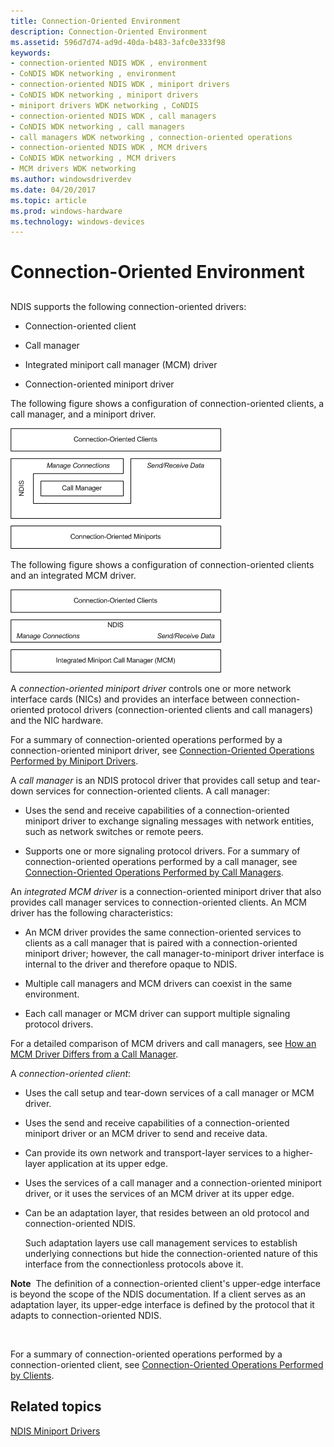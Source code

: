 ```yaml
---
title: Connection-Oriented Environment
description: Connection-Oriented Environment
ms.assetid: 596d7d74-ad9d-40da-b483-3afc0e333f98
keywords:
- connection-oriented NDIS WDK , environment
- CoNDIS WDK networking , environment
- connection-oriented NDIS WDK , miniport drivers
- CoNDIS WDK networking , miniport drivers
- miniport drivers WDK networking , CoNDIS
- connection-oriented NDIS WDK , call managers
- CoNDIS WDK networking , call managers
- call managers WDK networking , connection-oriented operations
- connection-oriented NDIS WDK , MCM drivers
- CoNDIS WDK networking , MCM drivers
- MCM drivers WDK networking
ms.author: windowsdriverdev
ms.date: 04/20/2017
ms.topic: article
ms.prod: windows-hardware
ms.technology: windows-devices
---
```


# Connection-Oriented Environment


## <a href="" id="ddk-connection-oriented-environment-ng"></a>


NDIS supports the following connection-oriented drivers:

-   Connection-oriented client

-   Call manager

-   Integrated miniport call manager (MCM) driver

-   Connection-oriented miniport driver

The following figure shows a configuration of connection-oriented clients, a call manager, and a miniport driver.

![diagram illustrating a configuration of connection-oriented clients, a call manager, and a miniport driver](images/conormed.png)

The following figure shows a configuration of connection-oriented clients and an integrated MCM driver.

![connection-oriented environment with integrated mcm driver](images/conorcli.png)

A *connection-oriented miniport driver* controls one or more network interface cards (NICs) and provides an interface between connection-oriented protocol drivers (connection-oriented clients and call managers) and the NIC hardware.

For a summary of connection-oriented operations performed by a connection-oriented miniport driver, see [Connection-Oriented Operations Performed by Miniport Drivers](connection-oriented-operations-performed-by-miniport-drivers.md).

A *call manager* is an NDIS protocol driver that provides call setup and tear-down services for connection-oriented clients. A call manager:

-   Uses the send and receive capabilities of a connection-oriented miniport driver to exchange signaling messages with network entities, such as network switches or remote peers.

-   Supports one or more signaling protocol drivers. For a summary of connection-oriented operations performed by a call manager, see [Connection-Oriented Operations Performed by Call Managers](connection-oriented-operations-performed-by-call-managers.md).

An *integrated MCM driver* is a connection-oriented miniport driver that also provides call manager services to connection-oriented clients. An MCM driver has the following characteristics:

-   An MCM driver provides the same connection-oriented services to clients as a call manager that is paired with a connection-oriented miniport driver; however, the call manager-to-miniport driver interface is internal to the driver and therefore opaque to NDIS.

-   Multiple call managers and MCM drivers can coexist in the same environment.

-   Each call manager or MCM driver can support multiple signaling protocol drivers.

For a detailed comparison of MCM drivers and call managers, see [How an MCM Driver Differs from a Call Manager](mcm-drivers-vs--call-managers.md).

A *connection-oriented client*:

-   Uses the call setup and tear-down services of a call manager or MCM driver.

-   Uses the send and receive capabilities of a connection-oriented miniport driver or an MCM driver to send and receive data.

-   Can provide its own network and transport-layer services to a higher-layer application at its upper edge.

-   Uses the services of a call manager and a connection-oriented miniport driver, or it uses the services of an MCM driver at its upper edge.

-   Can be an adaptation layer, that resides between an old protocol and connection-oriented NDIS.

    Such adaptation layers use call management services to establish underlying connections but hide the connection-oriented nature of this interface from the connectionless protocols above it.

**Note**  The definition of a connection-oriented client's upper-edge interface is beyond the scope of the NDIS documentation. If a client serves as an adaptation layer, its upper-edge interface is defined by the protocol that it adapts to connection-oriented NDIS.

 

For a summary of connection-oriented operations performed by a connection-oriented client, see [Connection-Oriented Operations Performed by Clients](connection-oriented-operations-performed-by-clients.md).

## Related topics


[NDIS Miniport Drivers](ndis-miniport-drivers2.md)

 

 






